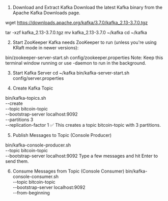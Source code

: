 1. Download and Extract Kafka
Download the latest Kafka binary from the Apache Kafka Downloads page.

wget https://downloads.apache.org/kafka/3.7.0/kafka_2.13-3.7.0.tgz

tar -xzf kafka_2.13-3.7.0.tgz
mv kafka_2.13-3.7.0 ~/kafka
cd ~/kafka

2. Start ZooKeeper
Kafka needs ZooKeeper to run (unless you're using KRaft mode in newer versions):

bin/zookeeper-server-start.sh config/zookeeper.properties
Note: Keep this terminal window running or use -daemon to run in the background.

3. Start Kafka Server
cd ~/kafka
bin/kafka-server-start.sh config/server.properties

4. Create Kafka Topic

bin/kafka-topics.sh \
  --create \
  --topic bitcoin-topic \
  --bootstrap-server localhost:9092 \
  --partitions 3 \
  --replication-factor 1
✅ This creates a topic bitcoin-topic with 3 partitions.

5. Publish Messages to Topic (Console Producer)

bin/kafka-console-producer.sh \
  --topic bitcoin-topic \
  --bootstrap-server localhost:9092
Type a few messages and hit Enter to send them.

6. Consume Messages from Topic (Console Consumer)
bin/kafka-console-consumer.sh \
  --topic bitcoin-topic \
  --bootstrap-server localhost:9092 \
  --from-beginning
